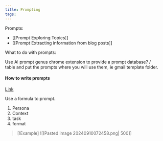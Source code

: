```yaml
---
title: Prompting
tags: 
---
```


Prompts:

- [[Prompt Exploring Topics]]
- [[Prompt Extracting information from blog posts]]

What to do with prompts:

Use AI prompt genus chrome extension to provide a prompt database? / table and put the prompts where you will use them, ie gmail template folder.
#### How to write prompts

[Link](https://www.youtube.com/watch?v=jC4v5AS4RIM)

Use a formula to prompt.

1) Persona
2) Context
3) task
4) format

>[!Example]
>![[Pasted image 20240910072458.png| 500]]